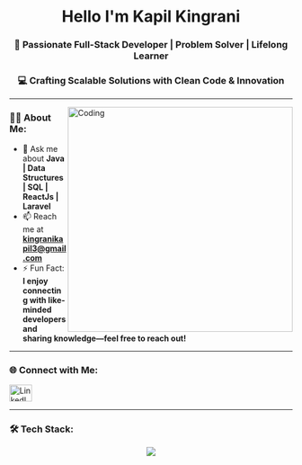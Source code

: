 <h1 align="center">Hello I'm Kapil Kingrani</h1>
<h3 align="center">🚀 Passionate Full-Stack Developer | Problem Solver | Lifelong Learner </h3>
<h3 align="center">💻 Crafting Scalable Solutions with Clean Code & Innovation</h3>

---

<img align="right" alt="Coding" width="400" src="https://camo.githubusercontent.com/2366b34bb903c09617990fb5fff4622f3e941349e846ddb7e73df872a9d21233/68747470733a2f2f63646e2e6472696262626c652e636f6d2f75736572732f3733303730332f73637265656e73686f74732f363538313234332f6176656e746f2e676966"/>

### 👨‍💻 About Me:
- 💬 Ask me about **Java | Data Structures | SQL | ReactJs | Laravel**
- 📫 Reach me at **kingranikapil3@gmail.com**
- ⚡ Fun Fact:  **I enjoy connecting with like-minded developers and sharing knowledge—feel free to reach out!**  


---

### 🌐 Connect with Me:
<p align="left">
  <a href="https://www.linkedin.com/in/kapil-kingrani" target="_blank">
    <img align="center" src="https://raw.githubusercontent.com/rahuldkjain/github-profile-readme-generator/master/src/images/icons/Social/linked-in-alt.svg" alt="LinkedIn" height="30" width="40" />
  </a>
</p>

---

### 🛠️ Tech Stack:
<p align="center">
  <a href="https://skillicons.dev">
    <img src="https://skillicons.dev/icons?i=html,css,js,ts,bootstrap,laravel,java,cpp,c,php,mysql,sqlite,sublime,react,postman,phpstorm,vscode,npm,git,github,materialui,spring,docker" />
  </a>
</p>
